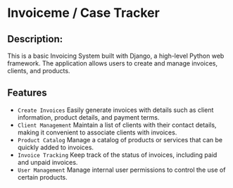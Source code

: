 # Invoiceme / Case Tracker

## Description:

This is a basic Invoicing System built with Django, a high-level Python web framework. 
The application allows users to create and manage invoices, clients, and products.

## Features
* `Create Invoices` Easily generate invoices with details such as client information, product details, and payment terms.
* `Client Management` Maintain a list of clients with their contact details, making it convenient to associate clients with invoices.
* `Product Catalog` Manage a catalog of products or services that can be quickly added to invoices.
* `Invoice Tracking` Keep track of the status of invoices, including paid and unpaid invoices.
* `User Management` Manage internal user permissions to control the use of certain products.

